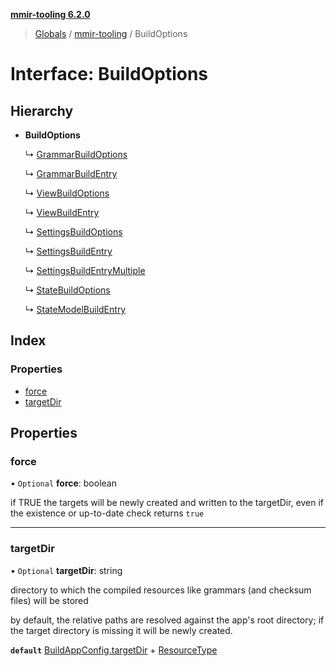 **[mmir-tooling 6.2.0](../README.md)**

> [Globals](../README.md) / [mmir-tooling](../modules/mmir_tooling.md) / BuildOptions

# Interface: BuildOptions

## Hierarchy

* **BuildOptions**

  ↳ [GrammarBuildOptions](mmir_tooling.grammarbuildoptions.md)

  ↳ [GrammarBuildEntry](mmir_tooling.grammarbuildentry.md)

  ↳ [ViewBuildOptions](mmir_tooling.viewbuildoptions.md)

  ↳ [ViewBuildEntry](mmir_tooling.viewbuildentry.md)

  ↳ [SettingsBuildOptions](mmir_tooling.settingsbuildoptions.md)

  ↳ [SettingsBuildEntry](mmir_tooling.settingsbuildentry.md)

  ↳ [SettingsBuildEntryMultiple](mmir_tooling.settingsbuildentrymultiple.md)

  ↳ [StateBuildOptions](mmir_tooling.statebuildoptions.md)

  ↳ [StateModelBuildEntry](mmir_tooling.statemodelbuildentry.md)

## Index

### Properties

* [force](mmir_tooling.buildoptions.md#force)
* [targetDir](mmir_tooling.buildoptions.md#targetdir)

## Properties

### force

• `Optional` **force**: boolean

if TRUE the targets will be newly created and written to the targetDir,
even if the existence or up-to-date check returns `true`

___

### targetDir

• `Optional` **targetDir**: string

directory to which the compiled resources like grammars (and checksum files) will be stored

by default, the relative paths are resolved against the app's root directory;
if the target directory is missing it will be newly created.

**`default`** [BuildAppConfig.targetDir](mmir_tooling.buildappconfig.md#targetdir) + [ResourceType](../modules/mmir_tooling.md#resourcetype)
